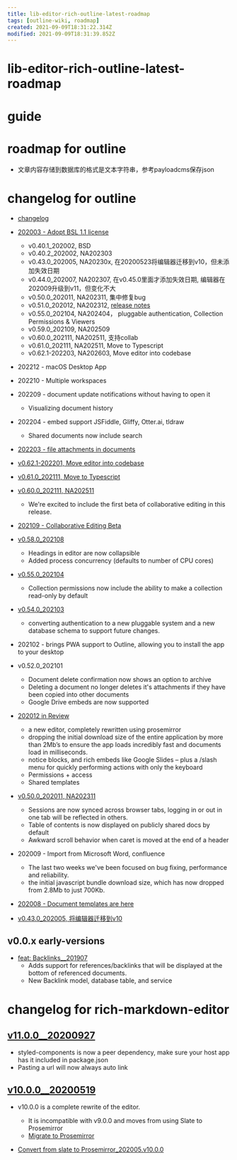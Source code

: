 ```yaml
---
title: lib-editor-rich-outline-latest-roadmap
tags: [outline-wiki, roadmap]
created: 2021-09-09T18:31:22.314Z
modified: 2021-09-09T18:31:39.852Z
---
```


# lib-editor-rich-outline-latest-roadmap

# guide

# roadmap for outline
- 文章内容存储到数据库的格式是文本字符串，参考payloadcms保存json
# changelog for outline
- [changelog](https://www.getoutline.com/changelog)
- [202003 - Adopt BSL 1.1 license](https://github.com/outline/outline/pull/1197)
  - v0.40.1_202002, BSD
  - v0.40.2_202002, NA202303
  - v0.43.0_202005, NA20230x, 在20200523将编辑器迁移到v10，但未添加失效日期
  - v0.44.0_202007, NA202307, 在v0.45.0里面才添加失效日期, 编辑器在202009升级到v11，但变化不大
  - v0.50.0_202011, NA202311, 集中修复bug
  - v0.51.0_202012, NA202312, [release notes](https://github.com/outline/outline/tags?after=v0.57.0)
  - v0.55.0_202104, NA202404， pluggable authentication, Collection Permissions & Viewers
  - v0.59.0_202109, NA202509
  - v0.60.0_202111, NA202511, 支持collab
  - v0.61.0_202111, NA202511, Move to Typescript
  - v0.62.1-202203, NA202603, Move editor into codebase

- 202212 - macOS Desktop App

- 202210 - Multiple workspaces

- 202209 - document update notifications without having to open it
  - Visualizing document history

- 202204 - embed support JSFiddle, Gliffy, Otter.ai, tldraw
  - Shared documents now include search

- [202203 - file attachments in documents](https://www.getoutline.com/changelog/file-attachments)

- [v0.62.1-202201, Move editor into codebase](https://github.com/outline/outline/pull/2930)

- [v0.61.0_202111, Move to Typescript](https://github.com/outline/outline/pull/2783)

- [v0.60.0_202111, NA202511](https://github.com/outline/outline/releases/tag/v0.60.0)
  - We're excited to include the first beta of collaborative editing in this release.

- [202109 - Collaborative Editing Beta](https://www.getoutline.com/changelog/collaborative-editing)

- [v0.58.0_202108](https://github.com/outline/outline/releases/tag/v0.58.0)
  - Headings in editor are now collapsible
  - Added process concurrency (defaults to number of CPU cores)

- [v0.55.0_202104](https://github.com/outline/outline/releases/tag/v0.55.0)
  - Collection permissions now include the ability to make a collection read-only by default

- [v0.54.0_202103](https://github.com/outline/outline/releases/tag/v0.54.0)
  - converting authentication to a new pluggable system and a new database schema to support future changes.

- 202102 - brings PWA support to Outline, allowing you to install the app to your desktop

- v0.52.0_202101
  - Document delete confirmation now shows an option to archive 
  - Deleting a document no longer deletes it's attachments if they have been copied into other documents
  - Google Drive embeds are now supported

- [202012 in Review](https://www.getoutline.com/changelog/2020-in-review)
  - a new editor, completely rewritten using prosemirror
  - dropping the initial download size of the entire application by more than 2Mb’s to ensure the app loads incredibly fast and documents load in milliseconds.
  - notice blocks, and rich embeds like Google Slides – plus a /slash menu for quickly performing actions with only the keyboard
  - Permissions + access
  - Shared templates

- [v0.50.0_202011, NA202311](https://github.com/outline/outline/releases/tag/v0.50.0)
  - Sessions are now synced across browser tabs, logging in or out in one tab will be reflected in others. 
  - Table of contents is now displayed on publicly shared docs by default
  - Awkward scroll behavior when caret is moved at the end of a header

- 202009 - Import from Microsoft Word, confluence
  - The last two weeks we've been focused on bug fixing, performance and reliability. 
  - the initial javascript bundle download size, which has now dropped from 2.8Mb to just 700Kb.

- [202008 - Document templates are here](https://www.getoutline.com/changelog/document-templates)

- [v0.43.0_202005, 将编辑器迁移到v10](https://www.getoutline.com/changelog/v0.43.0)

## v0.0.x early-versions

- [feat: Backlinks__201907](https://github.com/outline/outline/pull/979)
  - Adds support for references/backlinks that will be displayed at the bottom of referenced documents.
  - New Backlink model, database table, and service
# changelog for rich-markdown-editor

## [v11.0.0__20200927](https://github.com/outline/rich-markdown-editor/releases/tag/v11.0.0)

- styled-components is now a peer dependency, make sure your host app has it included in package.json
- Pasting a url will now always auto link

## [v10.0.0__20200519](https://github.com/outline/rich-markdown-editor/releases/tag/v10.0.0)

- v10.0.0 is a complete rewrite of the editor. 
  - It is incompatible with v9.0.0 and moves from using Slate to Prosemirror
  - [Migrate to Prosemirror](https://github.com/outline/rich-markdown-editor/issues/134)

- [Convert from slate to Prosemirror_202005.v10.0.0](https://github.com/outline/rich-markdown-editor/pull/150)
